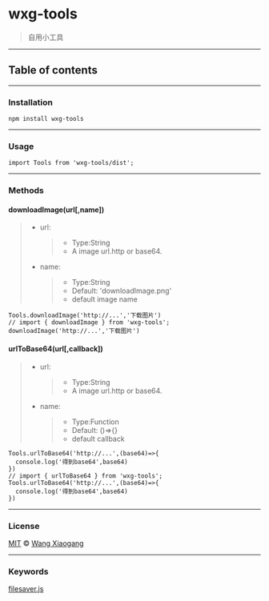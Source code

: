 # wxg-tools

> 自用小工具

---

## Table of contents

---

### Installation

```
npm install wxg-tools
```

---

### Usage

```
import Tools from 'wxg-tools/dist';
```

---

### Methods

#### downloadImage(url[,name])

> - url:
>   > - Type:String
>   > - A image url.http or base64.
> - name:
>   > - Type:String
>   > - Default: 'downloadImage.png'
>   > - default image name

```
Tools.downloadImage('http://...','下载图片')
// import { downloadImage } from 'wxg-tools';
downloadImage('http://...','下载图片')
```

#### urlToBase64(url[,callback])

> - url:
>   > - Type:String
>   > - A image url.http or base64.
> - name:
>   > - Type:Function
>   > - Default: ()=>{}
>   > - default callback

```
Tools.urlToBase64('http://...',(base64)=>{
  console.log('得到base64',base64)
})
// import { urlToBase64 } from 'wxg-tools';
Tools.urlToBase64('http://...',(base64)=>{
  console.log('得到base64',base64)
})
```

---

### License

[mit]: https://opensource.org/licenses/MIT
[wang xiaogang]: https://github.com/wangxiaogangbywin

[MIT] © [Wang Xiaogang]

---

### Keywords

[filesaver.js]: https://github.com/eligrey/FileSaver.js

[filesaver.js]
